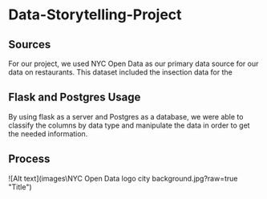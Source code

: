 # Data-Storytelling-Project

## Sources

For our project, we used NYC Open Data as our primary data source for our data on restaurants. This dataset included the insection data for the 

## Flask and Postgres Usage

By using flask as a server and Postgres as a database, we were able to classify the columns by data type and manipulate the data in order to get the needed information.

## Process

![Alt text](images\NYC Open Data logo city background.jpg?raw=true "Title")